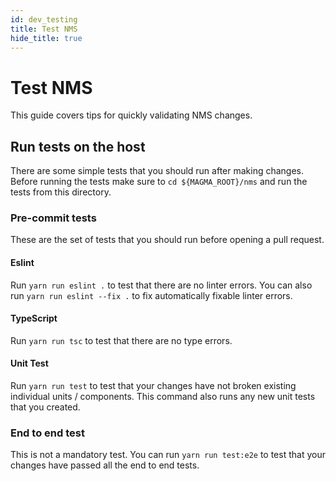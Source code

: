 ```yaml
---
id: dev_testing
title: Test NMS
hide_title: true
---
```


# Test NMS

This guide covers tips for quickly validating NMS changes.

## Run tests on the host

There are some simple tests that you should run after making changes. Before running the tests make sure to `cd ${MAGMA_ROOT}/nms` and run the tests from this directory.

### Pre-commit tests

These are the set of tests that you should run before opening a pull request.

#### Eslint

Run `yarn run eslint .` to test that there are no linter errors. You can also run `yarn run eslint --fix .` to fix automatically fixable linter errors.

#### TypeScript

Run `yarn run tsc` to test that there are no type errors.

#### Unit Test

Run `yarn run test` to test that your changes have not broken existing individual units / components. This command also runs any new unit tests that you created.

### End to end test

This is not a mandatory test. You can run `yarn run test:e2e` to test that your
changes have passed all the end to end tests.
